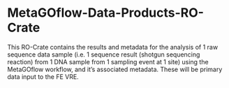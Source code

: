 # MetaGOflow-Data-Products-RO-Crate
 This RO-Crate contains the results and metadata for the analysis of 1 raw sequence data sample (i.e. 1 sequence result (shotgun sequencing reaction) from 1 DNA sample from 1 sampling event at 1 site) using the MetaGOflow workflow, and it’s associated metadata. These will be primary data input to the FE VRE.

